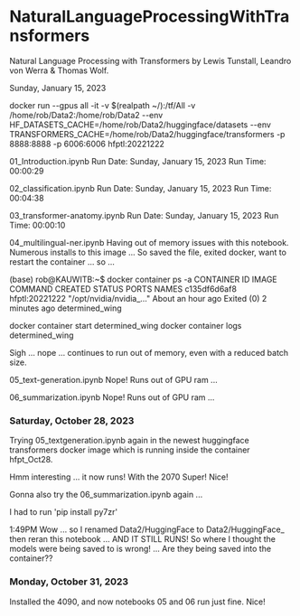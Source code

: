 # NaturalLanguageProcessingWithTransformers
Natural Language Processing with Transformers by Lewis Tunstall, Leandro von Werra &amp; Thomas Wolf.

Sunday, January 15, 2023

docker run --gpus all -it -v $(realpath ~/):/tf/All -v /home/rob/Data2:/home/rob/Data2 --env HF_DATASETS_CACHE=/home/rob/Data2/huggingface/datasets --env TRANSFORMERS_CACHE=/home/rob/Data2/huggingface/transformers -p 8888:8888 -p 6006:6006 hfptl:20221222

01_Introduction.ipynb
Run Date: Sunday, January 15, 2023
Run Time: 00:00:29

02_classification.ipynb
Run Date: Sunday, January 15, 2023
Run Time: 00:04:38

03_transformer-anatomy.ipynb
Run Date: Sunday, January 15, 2023
Run Time: 00:00:10

04_multilingual-ner.ipynb
Having out of memory issues with this notebook. Numerous installs to this image ...
So saved the file, exited docker, want to restart the container ... so ...

(base) rob@KAUWITB:~$ docker container ps -a
CONTAINER ID   IMAGE            COMMAND                  CREATED             STATUS                     PORTS     NAMES
c135df6d6af8   hfptl:20221222   "/opt/nvidia/nvidia_…"   About an hour ago   Exited (0) 2 minutes ago             determined_wing

docker container start determined_wing
docker container logs determined_wing

Sigh ... nope ... continues to run out of memory, even with a reduced batch size. 

05_text-generation.ipynb
Nope! Runs out of GPU ram ...

06_summarization.ipynb
Nope! Runs out of GPU ram ...

### Saturday, October 28, 2023

Trying 05_textgeneration.ipynb again in the newest huggingface transformers docker image which is running inside the container hfpt_Oct28.

Hmm interesting ... it now runs! With the 2070 Super! Nice!

Gonna also try the 06_summarization.ipynb again ... 

I had to run 'pip install py7zr'

1:49PM Wow ... so I renamed Data2/HuggingFace to Data2/HuggingFace_ then reran this notebook ... AND IT STILL RUNS! So where I thought the models were being saved to is wrong! ... Are they being saved into the container??

### Monday, October 31, 2023

Installed the 4090, and now notebooks 05 and 06 run just fine. Nice!

